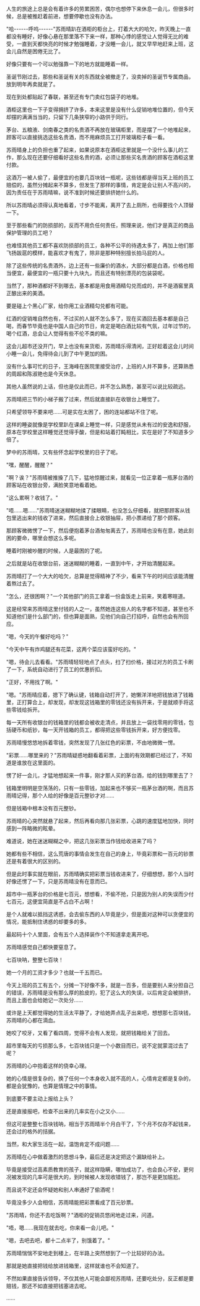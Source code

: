<link rel="stylesheet" href="../../styles/text.css" />

人生的旅途上总是会有着许多的劳累困苦，偶尔也想停下来休息一会儿，但很多时候，总是被推赶着前进，想要停歇也没有办法。

"哈------呼呜------"苏雨晴趴在酒柜的柜台上，打着大大的哈欠，昨天晚上一直都没有睡好，好像心悬在那里落不下来一样，那种心悸的感觉让人觉得无比的难受，一直到天都快亮的时候才勉强睡着，才没睡一会儿，就又早早地赶来上班，这会儿自然是困倦无比了。

好像只要有一个可以勉强靠一下的地方就能睡着一样。

圣诞节刚过去，那些和圣诞有关的东西就全被撤走了，没卖掉的圣诞节专属商品，放到明年再卖就是了。

现在到处都贴起了春联，甚至还有专门卖红包袋子的地堆。

酒柜这里也一下子变得拥挤了许多，本来这里是没有什么促销地堆位置的，但今天却摆的满满当当的，只留下几条狭窄的小路供于同行。

茅台、五粮液、剑南春之类的名贵酒不再放在玻璃柜里，而是摆了一个地堆起来，顾客可以直接挑选这些名贵酒，而不用麻烦员工打开玻璃柜子看一看。

苏雨晴身上的负担也重了起来，如果说原本在酒柜这里就是一个没什么事儿的工作，那么现在还要仔细看好这些名贵的酒，必须让那些买名贵酒的顾客在酒柜这里付款。

这酒万一被人偷了，最便宜的也要几百块钱一瓶呢，这些钱都是得当天上班的员工赔偿的，虽然分摊起来不算多，但发生了那样的事情，肯定是会让别人不高兴的，因为责任在于苏雨晴嘛，说不准到时候还要排挤她什么的。

所以苏雨晴必须得认真地看着，寸步不能离，离开了去上厕所，也得要找个人顶替一下。

至于那些看门的防损部的，反而不用负任何责任，照理来说，他们才是真正的商品保护管理的员工吧？

也难怪其他员工都不喜欢防损部的员工，各种不公平的待遇太多了，再加上他们那飞扬跋扈的模样，能喜欢才有鬼了，除非是那种特别擅长拍马屁的人。

除了这些传统的名贵酒外，边上还有一些廉价的酒水，大部分都是白酒，价格也相当便宜，最便宜的一瓶只要十九块九，而且还有特别漂亮的包装袋呢。

当然了，那种酒都好不到哪去，基本都是用食用酒精勾兑而成的，并不是酒窖里真正酿出来的美酒。

要是碰上个黑心厂家，给你用工业酒精勾兑都有可能。

红酒的促销堆自然也有，不过买的人就不怎么多了，现在买酒回去基本都是自己喝，而春节毕竟也是中国人自己的节日，肯定是喝白酒比较有气氛，过年过节的，喝个红酒，总会让人觉得有些不伦不类的嘛。

这会儿超市还没开门，早上也没有来货柜，苏雨晴乐得清闲，正好趁着这会儿时间小睡一会儿，免得待会儿到了中午更加的困。

没有什么事可忙的日子，王海峰在医院里接受治疗，上班的人并不算多，还算熟悉的周超和陈淑艳也是今天休息。

其他人虽然说的上话，但也是仅此而已，并不怎么熟悉，甚至可以说比较疏远。

苏雨晴把三节的小梯子搬了过来，然后就直接趴在收银台上睡觉了。

只希望领导不要来吧......可是实在太困了，困的连站都站不住了呢。

这样的睡姿就像是学校里趴在课桌上睡觉一样，只是感觉从未有过的安逸和舒服，原本在学校里这样睡觉还觉得手酸，但是和站着打盹相比，实在是好了不知道多少倍了。

梦中的苏雨晴，又有些怀念起学校里的日子了呢。

"嘿，醒醒，醒醒？"

"啊？诶？"苏雨晴被推搡了几下，猛地惊醒过来，就看见一位正拿着一瓶茅台酒的顾客站在收银台旁，满脸笑意地看着她。

"这么累啊？收钱了。"

"唔......嗯......"苏雨晴迷迷糊糊地揉了揉眼睛，也没怎么仔细看，就把那顾客从钱包里逃出来的钱收了进来，然后直接合上收银抽屉，把小票递给了那个顾客。

那顾客微微愣了一下，然后便抱着茅台酒匆匆离去了，苏雨晴也没有在意，她此刻困的要命，哪里会想这么多呢。

睡着时刚被吵醒的时候，人是最困的了呢。

之后就是站在收银台前，迷迷糊糊的睡着，一直到中午，才开始清醒起来。

苏雨晴打了一个大大的哈欠，总算是觉得精神了不少，看来下午的时间应该能清醒着熬过去了。

"怎么，还很困啊？"一个其他部门的员工拿着一份盒饭走上前来，笑着寒暄道。

这是经常来苏雨晴这里付钱的人之一，虽然她连这些人的名字都不知道，甚至也不知道他们是什么部门的，但也算是面熟，见他们向自己打招呼，自然也会有所回应。

"嗯，今天的午餐好吃吗？"

"今天中午有炸鸡腿还有花菜，这两个菜应该蛮好吃的。"

"嗯，待会儿去看看。"苏雨晴轻轻地点了点头，扫了扫价格，接过对方的员工卡刷了一下，系统自动进行了员工的优惠折扣。

"正好，不用找了啊。"

"嗯。"苏雨晴应着，摁下了确认键，钱箱自动打开了，她懒洋洋地把钱放进了钱箱里，正打算合上，却发现，却发现这钱箱里的零钱还没有拆开来，于是就顺手将这些零钱给拆开。

每一天所有收银台的钱箱里的钱都会被收走清点，并且放上一袋找零用的零钱，包括硬币和纸钞，每一天开钱箱的员工，都得把这些零钱拆开来，好方便找零。

苏雨晴慢悠悠地拆着零钱，突然发现了几张红色的彩票，不由地微微一愣。

"彩票......哪里来的？"苏雨晴疑惑地翻看着彩票，上面的有效期都已经过了，不知道是谁放在这里面的。

愣了好一会儿，才猛地想起来一件事，刚才那人买的茅台酒，给的钱到哪里去了？

钱箱里明明是空荡荡的，只有一些零钱，加起来也不够买一瓶茅台酒的啊，而且苏雨晴记得，那个人给的好像是百元整钞才对......

但是钱箱中根本没有百元整钞。

苏雨晴的心突然就悬了起来，然后再看向那几张彩票，心跳的速度猛地加快，同时感到一阵略微的眩晕。

难道说，她在迷迷糊糊之中，把这几张彩票当作钱给收进来了吗？

她都有些不相信，这么荒唐的事情会发生在自己的身上，毕竟彩票和一百元的钞票还是有着很大的区别的。

但是此时事实就在眼前，苏雨晴确实把彩票当钱收进来了，仔细想想，那个人当时好像还愣了一下，只是苏雨晴没有在意而已。

超市中一瓶茅台的价格是七百元，想想看，不偷不抢，只是因为别人的失误而少付七百元，这便宜简直是不占白不占啊！

是个人就难以抵挡这诱惑，会去偷东西的人毕竟是少，但是面对这种可以贪便宜的情况，能抵制住诱惑的却要多的多。

最起码十个人里面，会有五个人选择装作个不知道拿走离开吧。

苏雨晴感觉自己都快要窒息了。

七百块呐，整整七百块！

她一个月的工资才多少？也就一千五而已。

今天上班的员工有五个，分摊一下好像不多，就是一百多，但是要别人来分担自己的错误，苏雨晴是没有那么厚的脸皮的，犯了这么大的失误，以后肯定会被排挤，而且上面也会给她记一次处分......

或许是上天都觉得她的生活太平静了，才给她弄点乱子出来吧，想想那七百块钱，苏雨晴的心都在滴血。

她咬了咬牙，又看了看四周，觉得不会有人发现，就把钱箱给关了回去。

超市里每天的亏损那么多，七百块钱只是一个小数目而已，说不定就蒙混过去了呢？

苏雨晴的心中抱着这样的侥幸心理。

她的心情是很复杂的，换了任何一个本身收入就不高的人，心情肯定都是复杂的，都是会犹豫的，也算是情理之中的事情。

到底要不要主动上报给上头？

还是直接报吧，检查不出来的几率实在小之又小......

但这可是整整七百块钱呐，相当于苏雨晴半个月白干了，下个月不仅存不起钱来，还会过的格外的拮据。

当然，和大家生活在一起，温饱肯定不成问题......

苏雨晴在心中做着激烈的思想斗争，最后还是决定把这个漏缺给补上。

毕竟是接受过高素质教育的孩子，就这样隐瞒，哪怕成功了，也会良心不安，更何况被发现的几率可是很大的，到时候被人发现收错钱了，那岂不是更加尴尬。

而且说不定还会怀疑她和别人串通好了偷酒呢！

毕竟没多少人会相信，苏雨晴能把彩票看成了百元钞票。

"苏雨晴，你还不去吃饭啊？"酒柜的促销员悠闲地走过来，问道。

"唔，嗯......我现在就去吃，你来看一会儿吧。"

"嗯，去吧去吧，都十二点半了，别饿着了。"

苏雨晴惴惴不安地走到楼上，在半路上突然想到了一个比较好的办法。

那就是她直接把钱给放进钱箱里，这样就谁也不会知道了。

不然如果直接告诉领导，不仅其他人可能会鄙视苏雨晴，还要吃处分，反正都是要赔钱，那还不如直接把钱塞进去呢。

......
